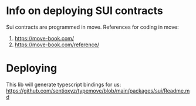 # Info on deploying SUI contracts
Sui contracts are programmed in move. References for coding in move:
1. https://move-book.com/
2. https://move-book.com/reference/

# Deploying
This lib will generate typescript bindings for us:
https://github.com/sentioxyz/typemove/blob/main/packages/sui/Readme.md

